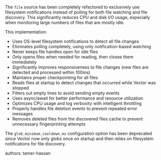 The `file` source has been completely refactored to exclusively use filesystem notifications instead of polling for both file watching and file discovery. This significantly reduces CPU and disk I/O usage, especially when monitoring large numbers of files that are mostly idle.

This implementation:
- Uses OS-level filesystem notifications to detect all file changes
- Eliminates polling completely, using only notification-based watching
- Never keeps file handles open for idle files
- Only opens files when needed for reading, then closes them immediately
- Significantly improves responsiveness to file changes (new files are detected and processed within 100ms)
- Maintains proper checkpointing for all files
- Reads files at startup to detect changes that occurred while Vector was stopped
- Filters out empty lines to avoid sending empty events
- Uses async/await for better performance and resource utilization
- Optimizes CPU usage and log verbosity with intelligent throttling
- Properly handles file deletion events to prevent repeated error messages
- Removes deleted files from the discovered files cache to prevent unnecessary fingerprinting attempts

The `glob_minimum_cooldown_ms` configuration option has been deprecated since Vector now only globs once on startup and then relies on filesystem notifications for file discovery.

authors: tamer-hassan
